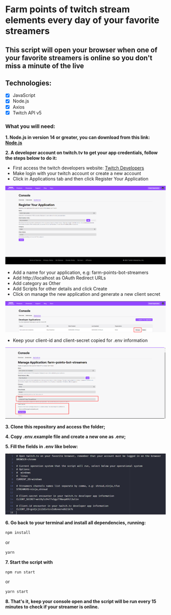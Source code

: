 # Farm points of twitch stream elements every day of your favorite streamers
## This script will open your browser when one of your favorite streamers is online so you don't miss a minute of the live

## Technologies:

- [x] JavaScript
- [x] Node.js
- [x] Axios
- [x] Twitch API v5

### What you will need:

**1. Node.js in version 14 or greater, you can download from this link: [Node.js](https://nodejs.org/)**

**2. A developer account on twitch.tv to get your app credentials, follow the steps below to do it:**
  - First access the twitch developers website: [Twitch Developers](https://dev.twitch.tv/)
  - Make login with your twitch account or create a new account
  - Click in Applications tab and then click Register Your Application
  
  ![Print](https://github.com/LeonardoPizzoquero/farm-twitch-points-stream-elements/blob/main/screenshots/register.png)
  
  - Add a name for your application, e.g: farm-points-bot-streamers
  - Add http://localhost as OAuth Redirect URLs
  - Add category as Other
  - Add Scripts for other details and click Create
  - Click on manage the new application and generate a new client secret
  
  ![Print](https://github.com/LeonardoPizzoquero/farm-twitch-points-stream-elements/blob/main/screenshots/manage.png)
  
  - Keep your client-id and client-secret copied for .env information
  
  ![Print](https://github.com/LeonardoPizzoquero/farm-twitch-points-stream-elements/blob/main/screenshots/secrets.png)
  

**3. Clone this repository and access the folder;**

**4. Copy .env.example file and create a new one as .env;**

**5. Fill the fields in .env like below:**

![Print](https://github.com/LeonardoPizzoquero/farm-twitch-points-stream-elements/blob/main/screenshots/envexample.png)

**6. Go back to your terminal and install all dependencies, running:**

```sh
npm install
```
or
  ```sh
yarn
```

**7. Start the script with**
```sh
npm run start
```
or
  ```sh
yarn start
```

**8. That's it, keep your console open and the script will be run every 15 minutes to check if your streamer is online.**
